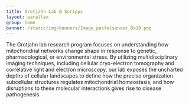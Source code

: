 ```yaml
---
title: Grotjahn Lab @ Scripps
layout: parallax
group: home
banner: /static/img/banners/Image_pastelsunset_8x10.png
---
```


The Grotjahn lab research program focuses on understanding how mitochondrial networks change shape in response to genetic, pharmacological, or environmental stress. By utilizing multidisciplinary imaging techniques, including cellular cryo-electron tomography and correlative light and electron microscopy, our lab exposes the uncharted depths of cellular landscapes to define how the precise organization subcellular structures regulates mitochondrial homeostasis, and how disruptions to these molecular interactions gives rise to disease pathogenesis.

